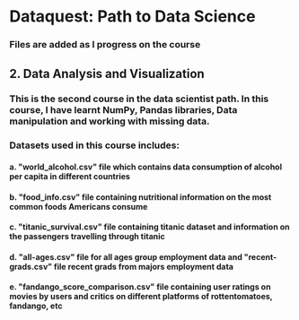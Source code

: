 # Dataquest: Path to Data Science


### Files are added as I progress on the course

## 2. Data Analysis and Visualization 
###   This is the second course in the data scientist path. In this course, I have learnt NumPy, Pandas libraries, Data manipulation and working with missing data.

### Datasets used in this course includes:
#### a. "world_alcohol.csv" file which contains data consumption    of alcohol per capita in different countries
#### b. "food_info.csv" file containing nutritional information   on the most common foods Americans consume
#### c. "titanic_survival.csv" file containing titanic dataset    and information on the passengers travelling through titanic
#### d. "all-ages.csv" file for all ages group employment data and "recent-grads.csv" file recent grads from majors employment data
#### e. "fandango_score_comparison.csv" file containing user ratings on movies by users and critics on different platforms of rottentomatoes, fandango, etc

